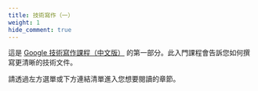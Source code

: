 ```yaml
---
title: 技術寫作（一）
weight: 1
hide_comment: true
---
```


這是 [Google 技術寫作課程（中文版）](../) 的第一部分。此入門課程會告訴您如何撰寫更清晰的技術文件。

請透過左方選單或下方連結清單進入您想要閱讀的章節。
